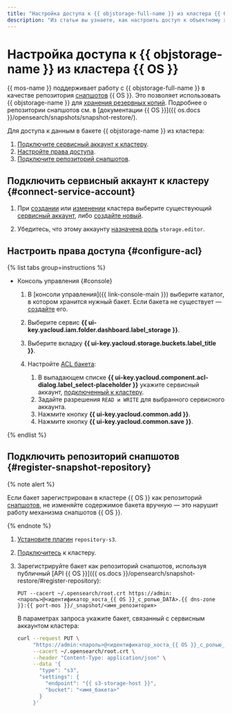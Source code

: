 ```yaml
---
title: "Настройка доступа к {{ objstorage-full-name }} из кластера {{ OS }}"
description: "Из статьи вы узнаете, как настроить доступ к объектному хранилищу {{ objstorage-name }}, чтобы использовать его как репозиторий снапшотов {{ OS }}."
---
```


# Настройка доступа к {{ objstorage-name }} из кластера {{ OS }}


{{ mos-name }} поддерживает работу с {{ objstorage-full-name }} в качестве репозитория [снапшотов](../../glossary/snapshot.md) {{ OS }}. Это позволяет использовать {{ objstorage-name }} для [хранения резервных копий](cluster-backups.md). Подробнее о репозитории снапшотов см. в [документации {{ OS }}]({{ os.docs }}/opensearch/snapshots/snapshot-restore/).


Для доступа к данным в бакете {{ objstorage-name }} из кластера:

1. [Подключите сервисный аккаунт к кластеру](#connect-service-account).
1. [Настройте права доступа](#configure-acl).
1. [Подключите репозиторий снапшотов](#register-snapshot-repository).

## Подключить сервисный аккаунт к кластеру {#connect-service-account}


1. При [создании](cluster-create.md) или [изменении](update.md) кластера выберите существующий [сервисный аккаунт](../../iam/concepts/users/service-accounts.md), либо [создайте новый](../../iam/operations/sa/create.md).

1. Убедитесь, что этому аккаунту [назначена роль](../../iam/operations/sa/assign-role-for-sa.md) `storage.editor`.


## Настроить права доступа {#configure-acl}

{% list tabs group=instructions %}

- Консоль управления {#console}

    
    1. В [консоли управления]({{ link-console-main }}) выберите каталог, в котором хранится нужный бакет. Если бакета не существует — [создайте](../../storage/operations/buckets/create.md) его.


    1. Выберите сервис **{{ ui-key.yacloud.iam.folder.dashboard.label_storage }}**.
    1. Выберите вкладку **{{ ui-key.yacloud.storage.buckets.label_title }}**.
    1. Настройте [ACL бакета](../../storage/operations/buckets/edit-acl.md):
        1. В выпадающем списке **{{ ui-key.yacloud.component.acl-dialog.label_select-placeholder }}** укажите сервисный аккаунт, [подключенный к кластеру](#connect-service-account).
        1. Задайте разрешения `READ и WRITE` для выбранного сервисного аккаунта.
        1. Нажмите кнопку **{{ ui-key.yacloud.common.add }}**.
        1. Нажмите кнопку **{{ ui-key.yacloud.common.save }}**.

{% endlist %}

## Подключить репозиторий снапшотов {#register-snapshot-repository}

{% note alert %}

Если бакет зарегистрирован в кластере {{ OS }} как репозиторий [снапшотов](../../glossary/snapshot.md), не изменяйте содержимое бакета вручную — это нарушит работу механизма снапшотов {{ OS }}.

{% endnote %}

1. [Установите плагин](plugins.md#update) `repository-s3`.
1. [Подключитесь](connect.md) к кластеру.
1. Зарегистрируйте бакет как репозиторий снапшотов, используя публичный [API {{ OS }}]({{ os.docs }}/opensearch/snapshot-restore/#register-repository):

    ```http
    PUT --cacert ~/.opensearch/root.crt https://admin:<пароль>@<идентификатор_хоста_{{ OS }}_с_ролью_DATA>.{{ dns-zone }}:{{ port-mos }}/_snapshot/<имя_репозитория>
    ```

    В параметрах запроса укажите бакет, связанный с сервисным аккаунтом кластера:

    ```bash
    curl --request PUT \
         "https://admin:<пароль>@<идентификатор_хоста_{{ OS }}_с_ролью_DATA>.{{ dns-zone }}:{{ port-mos }}/_snapshot/<имя_репозитория>" \
         --cacert ~/.opensearch/root.crt \
         --header "Content-Type: application/json" \
         --data '{
           "type": "s3",
           "settings": {
             "endpoint": "{{ s3-storage-host }}",
             "bucket": "<имя_бакета>"
           }
         }'
    ```
